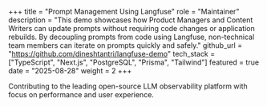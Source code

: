 +++
title = "Prompt Management Using Langfuse"
role = "Maintainer"
description = "This demo showcases how Product Managers and Content Writers can update prompts without requiring code changes or application rebuilds. By decoupling prompts from code using Langfuse, non-technical team members can iterate on prompts quickly and safely."
github_url = "https://github.com/dineshtantri/langfuse-demo"
tech_stack = ["TypeScript", "Next.js", "PostgreSQL", "Prisma", "Tailwind"]
featured = true
date = "2025-08-28"
weight = 2
+++

Contributing to the leading open-source LLM observability platform with focus on performance and user experience.